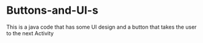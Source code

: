 # Buttons-and-UI-s
This is a java code that has some UI design and a button that takes the user to the next Activity
